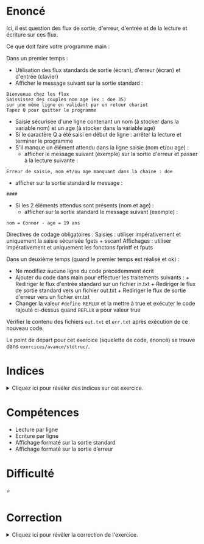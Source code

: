 # Enoncé

Ici, il est question des flux de sortie, d'erreur, d'entrée et de la
lecture et écriture sur ces flux.

Ce que doit faire votre programme main :

Dans un premier temps :
- Utilisation des flux standards de sortie (écran), d'erreur (écran)
  et d'entrée (clavier)
- Afficher le message suivant sur la sortie standard :

```
Bienvenue chez les flux
Saississez des couples nom age (ex : doe 35)
sur une même ligne en validant par un retour chariot
Tapez Q pour quitter le programme
```

- Saisie sécurisée d'une ligne contenant un nom (à stocker dans la
  variable nom) et un age (à stocker dans la variable age)
- Si le caractère Q a été saisi en début de ligne : arrêter la lecture
  et terminer le programme
- S'il manque un élément attendu dans la ligne saisie (nom et/ou age)
  :
  * afficher le message suivant (exemple) sur la sortie d'erreur et passer à la lecture suivante :
```
Erreur de saisie, nom et/ou age manquant dans la chaine : doe
```
  * afficher sur la sortie standard le message :
```
####
```
- Si les 2 éléments attendus sont présents (nom et age) :
  * afficher sur la sortie standard le message suivant (exemple) :
```
nom = Connor - age = 19 ans
```

Directives de codage obligatoires : Saisies : utiliser impérativement
et uniquement la saisie sécurisée fgets + sscanf Affichages : utiliser
impérativement et uniquement les fonctons fprintf et fputs

Dans un deuxième temps (quand le premier temps est réalisé et ok) :
- Ne modifiez aucune ligne du code précédemment écrit
- Ajouter du code dans main pour effectuer les traitements suivants :
	  + Rediriger le flux d'entrée standard sur un fichier in.txt
	  + Rediriger le flux de sortie standard vers un fichier out.txt
	  + Rediriger le flux de sortie d'erreur vers un fichier err.txt
- Changer la valeur `#define REFLUX` et la mettre à true et exécuter
  le code rajouté ci-dessus quand `REFLUX` a pour valeur true

Vérifier le contenu des fichiers `out.txt` et `err.txt` après exécution de
ce nouveau code.

Le point de départ pour cet exercice (squelette de code,
énoncé) se trouve dans `exercices/avance/stdtruc/`.

# Indices

<details>
<summary>Cliquez ici pour révéler des indices sur cet exercice.</summary>
<br>

* Cf. documentation `fgets`, `sscanf`, `fprintf`, `stdout`, `stderr`, `stdin`,
  `fputs`
* Chercher la documentation sur la fonction `freopen` pour rediriger
  un stdxxx vers un fichier

</details>

# Compétences

* Lecture par ligne
* Ecriture par ligne
* Affichage formaté sur la sortie standard
* Affichage formaté sur la sortie d’erreur

# Difficulté

:star:
# Correction

<details>
<summary>Cliquez ici pour révéler la correction de l'exercice.</summary>
#### Corrigé du fichier Makefile

```make
CC=gcc
CFLAGS=-std=c99 -Wall -Wextra -g

all: stdtruc

.PHONY: clean
clean:
	rm -f *~ *.o stdtruc out.txt err.txt

```

#### Corrigé du fichier stdtruc.c

```c
#include <stdlib.h>
#include <stdio.h>
#include <stdbool.h>
#include <stdint.h>
#include <string.h>

#define TAMPSIZE 100    // Taille maximale de la chaine tampon de
			// saisie sécurisée : 100 caractères
#define REFLUX false    // true si on veut rediriger les flux stdin,
			// stdout et stderr vers des fichiers, false
			// sinon
#undef REFLUX
#define REFLUX true     // true si on veut rediriger les flux stdin,
			// stdout et stderr vers des fichiers, false
			// sinon

int main(void)
{
    char nom[20];   // Variable de stockage du nom saisi
    uint16_t age;   // Variable de stockage de l'age saisi
    /* A compléter */
    char tampon[TAMPSIZE];

    if (REFLUX) {
	freopen("out.txt", "wt", stdout);
	freopen("in.txt", "rt", stdin);
	freopen("err.txt", "wt", stderr);
    }

    fputs("Bienvenue chez les flux\nSaississez des couples nom age (ex : doe 35)\nsur une même ligne en validant par un retour chariot\nTapez Q pour quitter le programme\n", stdout);

    while (fgets(tampon, TAMPSIZE, stdin) != NULL && tampon[0] != 'Q') {
	if (sscanf(tampon, "%s%hu", nom, &age) < 2) {
	    fprintf(stderr, "Erreur de saisie, nom et/ou age manquant dans la chaine : %s", tampon);
	    fputs("####\n", stdout);
	} else {
	    fprintf(stdout, "nom = %s - age = %hu ans\n", nom, age);
	    /* Equivalent à :
	    printf("nom = %s - age = %hu\n", nom, age);
	    */
	}
    }
    return EXIT_SUCCESS;
}

```


</details>
